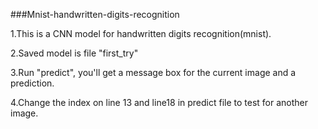 ###Mnist-handwritten-digits-recognition

1.This is a CNN model for handwritten digits recognition(mnist).

2.Saved model is file "first_try"

3.Run "predict", you'll get a message box for the current image and a prediction.

4.Change the index on line 13 and line18 in predict file to test for another image.
